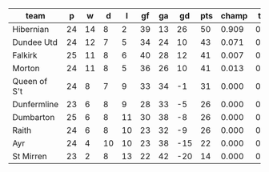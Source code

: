 |     team     | p  | w  | d  | l  | gf | ga | gd  | pts | champ | top2  | top3  | top4  |  5-7  | bot4  | bot3  | bot2  |
|--------------|----|----|----|----|----|----|-----|-----|-------|-------|-------|-------|-------|-------|-------|-------|
| Hibernian    | 24 | 14 |  8 |  2 | 39 | 13 |  26 |  50 | 0.909 | 0.989 | 0.999 | 1.000 | 0.000 | 0.000 | 0.000 | 0.000|
| Dundee Utd   | 24 | 12 |  7 |  5 | 34 | 24 |  10 |  43 | 0.071 | 0.653 | 0.887 | 0.994 | 0.006 | 0.000 | 0.000 | 0.000|
| Falkirk      | 25 | 11 |  8 |  6 | 40 | 28 |  12 |  41 | 0.007 | 0.160 | 0.524 | 0.930 | 0.070 | 0.000 | 0.000 | 0.000|
| Morton       | 24 | 11 |  8 |  5 | 36 | 26 |  10 |  41 | 0.013 | 0.196 | 0.564 | 0.941 | 0.059 | 0.000 | 0.000 | 0.000|
| Queen of S't | 24 |  8 |  7 |  9 | 33 | 34 |  -1 |  31 | 0.000 | 0.002 | 0.022 | 0.107 | 0.866 | 0.108 | 0.028 | 0.004|
| Dunfermline  | 23 |  6 |  8 |  9 | 28 | 33 |  -5 |  26 | 0.000 | 0.000 | 0.004 | 0.024 | 0.818 | 0.379 | 0.158 | 0.048|
| Dumbarton    | 25 |  6 |  8 | 11 | 30 | 38 |  -8 |  26 | 0.000 | 0.000 | 0.000 | 0.000 | 0.301 | 0.892 | 0.699 | 0.380|
| Raith        | 24 |  6 |  8 | 10 | 23 | 32 |  -9 |  26 | 0.000 | 0.000 | 0.000 | 0.004 | 0.621 | 0.702 | 0.376 | 0.151|
| Ayr          | 24 |  4 | 10 | 10 | 23 | 38 | -15 |  22 | 0.000 | 0.000 | 0.000 | 0.000 | 0.240 | 0.922 | 0.760 | 0.493|
| St Mirren    | 23 |  2 |  8 | 13 | 22 | 42 | -20 |  14 | 0.000 | 0.000 | 0.000 | 0.000 | 0.022 | 0.995 | 0.978 | 0.922|
